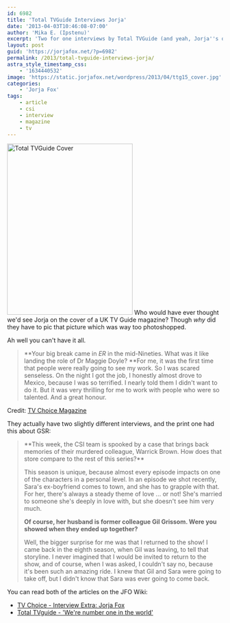 ```yaml
---
id: 6982
title: 'Total TVGuide Interviews Jorja'
date: '2013-04-03T10:46:08-07:00'
author: 'Mika E. (Ipstenu)'
excerpt: 'Two for one interviews by Total TVGuide (and yeah, Jorja''s on the cover!)'
layout: post
guid: 'https://jorjafox.net/?p=6982'
permalink: /2013/total-tvguide-interviews-jorja/
astra_style_timestamp_css:
    - '1634440532'
image: 'https://static.jorjafox.net/wordpress/2013/04/ttg15_cover.jpg'
categories:
    - 'Jorja Fox'
tags:
    - article
    - csi
    - interview
    - magazine
    - tv
---
```


<a href="//static.jorjafox.net/wordpress/2013/04/ttg15_cover.jpg"><img class="alignright size-full wp-image-6983" alt="Total TVGuide Cover" src="//static.jorjafox.net/wordpress/2013/04/ttg15_cover.jpg" width="293" height="400" /></a> Who would have ever thought we'd see Jorja on the cover of a UK TV Guide magazine? Though <em>why</em> did they have to pic that picture which was way too photoshopped.

Ah well you can't have it all.
<blockquote>**Your big break came in <em>ER</em> in the mid-Nineties. What was it like landing the role of Dr Maggie Doyle?
**For me, it was the first time that people were really going to see my work. So I was scared senseless. On the night I got the job, I honestly almost drove to Mexico, because I was so terrified. I nearly told them I didn't want to do it. But it was very thrilling for me to work with people who were so talented. And a great honour.</blockquote>
Credit: <a href="http://www.tvchoicemagazine.co.uk/interviewextra/jorja-fox-csi-crime-scene-investigation">TV Choice Magazine</a>

They actually have two slightly different interviews, and the print one had this about GSR:
<blockquote>**This week, the CSI team is spooked by a case that brings back memories of their murdered colleague, Warrick Brown. How does that store compare to the rest of this series?**

This season is unique, because almost every episode impacts on one of the characters in a personal level. In an episode we shot recently, Sara's ex-boyfriend comes to town, and she has to grapple with that. For her, there's always a steady theme of love ... or not! She's married to someone she's deeply in love with, but she doesn't see him very much.

**Of course, her husband is former colleague Gil Grissom. Were you showed when they ended up together?**

Well, the bigger surprise for me was that I returned to the show! I came back in the eighth season, when Gil was leaving, to tell that storyline. I never imagined that I would be invited to return to the show, and of course, when I was asked, I couldn't say no, because it's been such an amazing ride. I knew that Gil and Sara were going to take off, but I didn't know that Sara was ever going to come back.</blockquote>
You can read both of the articles on the JFO Wiki:
<ul>
	<li><a href="https://jorjafox.net/wiki/TV_Choice_(02_April_2013)">TV Choice - Interview Extra: Jorja Fox</a></li>
	<li><a href="https://jorjafox.net/wiki/Total_TVguide_(02_April_2013)">Total TVguide - 'We're number one in the world'</a></li>
</ul>

